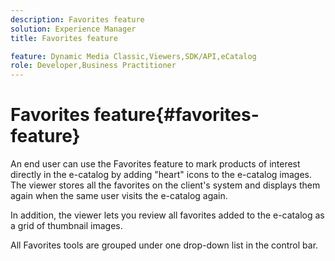 ```yaml
---
description: Favorites feature
solution: Experience Manager
title: Favorites feature

feature: Dynamic Media Classic,Viewers,SDK/API,eCatalog
role: Developer,Business Practitioner
---
```


# Favorites feature{#favorites-feature}

An end user can use the Favorites feature to mark products of interest directly in the e-catalog by adding "heart" icons to the e-catalog images. The viewer stores all the favorites on the client's system and displays them again when the same user visits the e-catalog again.

In addition, the viewer lets you review all favorites added to the e-catalog as a grid of thumbnail images.

All Favorites tools are grouped under one drop-down list in the control bar. 
